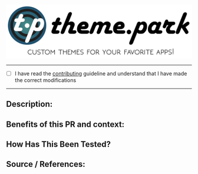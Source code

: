 <!--- Provide a general summary of your changes in the Title above -->

[themeparkurl]: https://theme-park.dev
[![theme-park.dev](https://raw.githubusercontent.com/GilbN/theme.park/master/banners/tp_banner.png)][themeparkurl]


<!--- Before submitting a pull request please check the following -->

<!---  If this is a fix for a typo (in code, documentation, or the README) please file an issue and let us sort it out. We do not need a PR  -->
<!---  Ask yourself if this modification is something the whole userbase will benefit from, if this is a specific change for corner case functionality/styling please look at making an addon instead. https://docs.theme-park.dev/themes/addons/sonarr/ -->
<!---  That if the PR is addressing an existing issue include, closes #<issue number> , in the body of the PR commit message   -->
<!---  You have included links to any files / patches etc your PR may be using in the body of the PR commit message -->

------------------------------

 - [ ] I have read the [contributing](https://github.com/GilbN/theme.park/blob/master/.github/CONTRIBUTING.md) guideline and understand that I have made the correct modifications

------------------------------

<!--- We welcome all PR’s though this doesn’t guarantee it will be accepted. -->

## Description:
<!--- Describe your changes in detail -->
<!--- Add before and after screenshots of your changes -->

## Benefits of this PR and context:
<!--- Please explain why we should accept this PR. If this fixes an outstanding bug, please reference the issue # -->

## How Has This Been Tested?
<!--- Please describe in detail how you tested your changes. -->
<!--- Include details of your testing environment, and the tests you ran to -->
<!--- see how your change affects other areas of the code, etc. -->

## Source / References:
<!--- Please include any forum posts/github links relevant to the PR -->